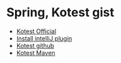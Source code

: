 # Spring, Kotest gist 

- [Kotest Official](https://kotest.io/)
- [Install intelliJ plugin](https://kotest.io/docs/intellij/intellij-plugin.html)
- [Kotest github](https://github.com/kotest/kotest)
- [Kotest Maven](https://mvnrepository.com/artifact/io.kotest)
